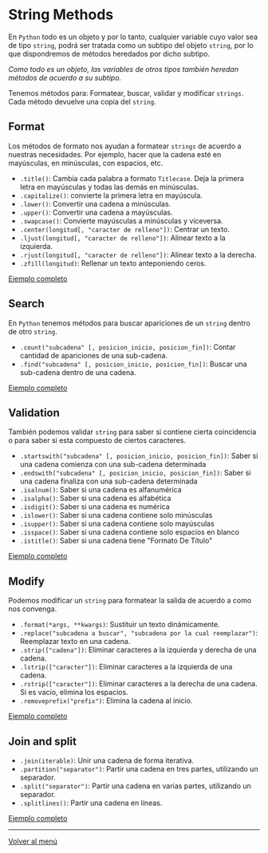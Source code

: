 # String Methods

En `Python` todo es un objeto y por lo tanto, cualquier variable cuyo valor sea de tipo `string`, podrá ser tratada como un subtipo del objeto `string`, por lo que dispondremos de métodos heredados por dicho subtipo.

_Como todo es un objeto, las variables de otros tipos también heredan métodos de acuerdo a su subtipo._

Tenemos métodos para: Formatear, buscar, validar y modificar `strings`. Cada método devuelve una copia del `string`.

## Format

Los métodos de formato nos ayudan a formatear `strings` de acuerdo a nuestras necesidades. Por ejemplo, hacer que la cadena esté en mayúsculas, en minúsculas, con espacios, etc.

- `.title()`: Cambia cada palabra a formato `Titlecase`. Deja la primera letra en mayúsculas y todas las demás en minúsculas.
- `.capitalize()`: convierte la primera letra en mayúscula.
- `.lower()`: Convertir una cadena a minúsculas.
- `.upper()`: Convertir una cadena a mayúsculas.
- `.swapcase()`: Convierte mayúsculas a minúsculas y viceversa.
- `.center(longitud[, "caracter de relleno"])`: Centrar un texto.
- `.ljust(longitud[, "caracter de relleno"])`: Alinear texto a la izquierda.
- `.rjust(longitud[, "caracter de relleno"])`: Alinear texto a la derecha.
- `.zfill(longitud)`: Rellenar un texto anteponiendo ceros.

[Ejemplo completo](./xx-example-codes/0.2.1.2-format-string.py)

## Search

En `Python` tenemos métodos para buscar apariciones de un `string` dentro de otro `string`.

- `.count("subcadena" [, posicion_inicio, posicion_fin])`: Contar cantidad de apariciones de una sub-cadena.
- `.find("subcadena" [, posicion_inicio, posicion_fin])`: Buscar una sub-cadena dentro de una cadena.

[Ejemplo completo](./xx-example-codes/0.2.1.3-search-string.py)

## Validation

También podemos validar `string` para saber si contiene cierta coincidencia o para saber si esta compuesto de ciertos caracteres.

- `.startswith("subcadena" [, posicion_inicio, posicion_fin])`: Saber si una cadena comienza con una sub-cadena determinada
- `.endswith("subcadena" [, posicion_inicio, posicion_fin])`: Saber si una cadena finaliza con una sub-cadena determinada
- `.isalnum()`: Saber si una cadena es alfanumérica
- `.isalpha()`: Saber si una cadena es alfabética
- `.isdigit()`: Saber si una cadena es numérica
- `.islower()`: Saber si una cadena contiene solo minúsculas
- `.isupper()`: Saber si una cadena contiene solo mayúsculas
- `.isspace()`: Saber si una cadena contiene solo espacios en blanco
- `.istitle()`: Saber si una cadena tiene "Formato De Título"

[Ejemplo completo](./xx-example-codes/0.2.1.4-validate-string.py)

## Modify

Podemos modificar un `string` para formatear la salida de acuerdo a como nos convenga.

- `.format(*args, **kwargs)`: Sustituir un texto dinámicamente.
- `.replace("subcadena a buscar", "subcadena por la cual reemplazar")`: Reemplazar texto en una cadena.
- `.strip(["cadena"])`: Eliminar caracteres a la izquierda y derecha de una cadena.
- `.lstrip(["caracter"])`: Eliminar caracteres a la izquierda de una cadena.
- `.rstrip(["caracter"])`: Eliminar caracteres a la derecha de una cadena. Si es vacío, elimina los espacios.
- `.removeprefix("prefix")`: Elimina la cadena al inicio.

[Ejemplo completo](./xx-example-codes/0.2.1.5-modify-string.py)

## Join and split

- `.join(iterable)`: Unir una cadena de forma iterativa.
- `.partition("separator")`: Partir una cadena en tres partes, utilizando un separador.
- `.split("separator")`: Partir una cadena en varias partes, utilizando un separador.
- `.splitlines()`: Partir una cadena en líneas.

[Ejemplo completo](./xx-example-codes/0.2.1.6-split-join-string.py)

---

[Volver al menú](./0.0-Learn-the-basics.md)

